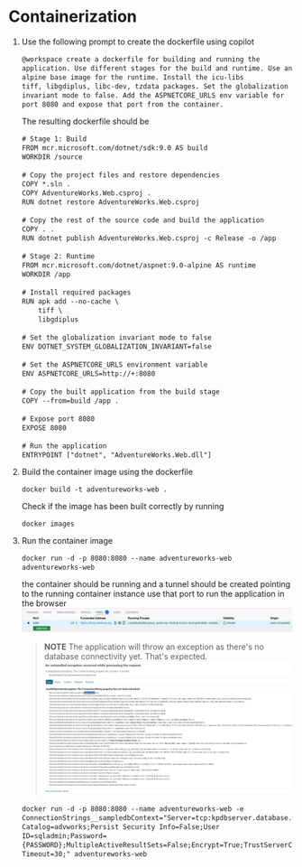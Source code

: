 # Containerization

1. Use the following prompt to create the dockerfile using copilot

    ```
    @workspace create a dockerfile for building and running the application. Use different stages for the build and runtime. Use an alpine base image for the runtime. Install the icu-libs
    tiff, libgdiplus, libc-dev, tzdata packages. Set the globalization invariant mode to false. Add the ASPNETCORE_URLS env variable for port 8080 and expose that port from the container.
    ```

    The resulting dockerfile should be 
    ```
    # Stage 1: Build
    FROM mcr.microsoft.com/dotnet/sdk:9.0 AS build
    WORKDIR /source

    # Copy the project files and restore dependencies
    COPY *.sln .
    COPY AdventureWorks.Web.csproj .
    RUN dotnet restore AdventureWorks.Web.csproj

    # Copy the rest of the source code and build the application
    COPY . .
    RUN dotnet publish AdventureWorks.Web.csproj -c Release -o /app

    # Stage 2: Runtime
    FROM mcr.microsoft.com/dotnet/aspnet:9.0-alpine AS runtime
    WORKDIR /app

    # Install required packages
    RUN apk add --no-cache \
        tiff \
        libgdiplus

    # Set the globalization invariant mode to false
    ENV DOTNET_SYSTEM_GLOBALIZATION_INVARIANT=false

    # Set the ASPNETCORE_URLS environment variable
    ENV ASPNETCORE_URLS=http://+:8080

    # Copy the built application from the build stage
    COPY --from=build /app .

    # Expose port 8080
    EXPOSE 8080

    # Run the application
    ENTRYPOINT ["dotnet", "AdventureWorks.Web.dll"]
    ```

2. Build the container image using the dockerfile
    ```
    docker build -t adventureworks-web .
    ```
    Check if the image has been built correctly by running 
    ```
    docker images
    ```

3. Run the container image
    ```
    docker run -d -p 8080:8080 --name adventureworks-web adventureworks-web
    ```
    the container should be running and a tunnel should be created pointing to the running container instance
    use that port to run the application in the browser
    ![](images/container-forward-port.jpg)

    >**NOTE** The application will throw an exception as there's no database connectivity yet. That's expected.
    ![](images/application-exception.jpg)

    ```
    docker run -d -p 8080:8080 --name adventureworks-web -e ConnectionStrings__sampledbContext="Server=tcp:kpdbserver.database.windows.net,1433;Initial Catalog=advworks;Persist Security Info=False;User ID=sqladmin;Password={PASSWORD};MultipleActiveResultSets=False;Encrypt=True;TrustServerCertificate=False;Connection Timeout=30;" adventureworks-web
    ```
